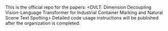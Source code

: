 This is the official repo for the papers: <DVLT: Dimension Decoupling Vision-Language Transformer for Industrial Container Marking and Natural Scene Text Spotting>
Detailed code usage instructions will be published after the organization is completed.
